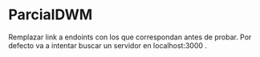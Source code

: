 # ParcialDWM
Remplazar link a endoints con los que correspondan antes de probar. Por defecto va a intentar buscar un servidor en localhost:3000 .
